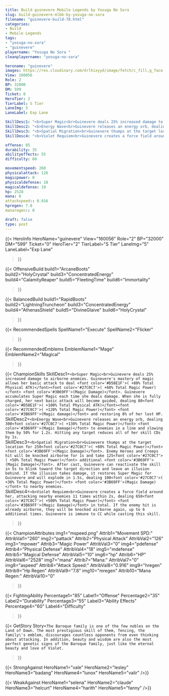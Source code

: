 ```yaml
---
title: Build guinevere Mobile Legends by Yosuga No Sora 
slug: build-guinevere-mlbb-by-yosuga-no-sora
filename: "guinevere-build-78.html"
categories: 
- Build 
- Mobile Legends
tags: 
- "yosuga-no-sora"
- "guinevere"
playername: "Yosuga No Sora "
cleanplayername: "yosuga-no-sora"

heroname: "guinevere"
images: https://res.cloudinary.com/drlhixyyd/image/fetch/c_fill,g_face,f_auto/https://cdn2-build.mobagenie.my.id/p/images/banner/full/guinevere.jpg
View: 160056 
Role: 2 
BP: 32000
DM: 599 
Ticket: 0 
HeroTier: 2 
TierLabel: S Tier 
LaneImg: 5
LaneLabel: Exp Lane 

SkillDesc1: "<b>Super Magic<br>Guinevere deals 25% increased damage to airborne enemies. Guinevere's mastery of magic allows her basic attack to deal <font color='#D58E1F'>( +80% Total Physical ATK)</font><font color='#27C0C7'>( +60% Total Magic Power)</font> <font color='#3B69FF'>(Magic Damage)</font>. Guinevere accumulates Super Magic each time she deals damage. When she is fully charged, her next basic attack will become guided, dealing 80<font color='#D58E1F'>( +100% Total Physical ATK)</font><font color='#27C0C7'>( +120% Total Magic Power)</font> <font color='#3B69FF'>(Magic damage)</font> and restoring 8% of her lost HP."   
SkillDesc2: "<b>Energy Wave<br>Guinevere releases an energy orb, dealing 300<font color='#27C0C7'>( +130% Total Magic Power)</font> <font color='#3B69FF'>(Magic Damage)</font> to enemies in a line and slowing them by 50% for 1.2s. Hitting any target reduces all of her skill CDs by 1s."   
SkillDesc3: "<b>Spatial Migration<br>Guinevere thumps at the target location for 250<font color='#27C0C7'>( +80% Total Magic Power)</font> <font color='#3B69FF'>(Magic Damage)</font>. Enemy Heroes and Creeps hit will be knocked airborne for 1s and take 125<font color='#27C0C7'>( +50% Total Magic Power)</font> additional <font color='#3B69FF'>(Magic Damage)</font>. After cast, Guinevere can reactivate the skill in 5s to blink toward the target direction and leave an illusion behind. If the illusion takes damage, it restores Super Magic for Guinevere and will explode in 1.5s, dealing 100<font color='#27C0C7'>( +30% Total Magic Power)</font> <font color='#3B69FF'>(Magic Damage)</font> to nearby enemies."   
SkillDesc4: "<b>Violet Requiem<br>Guinevere creates a force field around her, attacking nearby enemies 11 times within 2s, dealing 650<font color='#27C0C7'>( +500% Total Magic Power)</font> <font color='#3B69FF'>(Magic Damage)</font> in total. If the enemy hit is already airborne, they will be knocked airborne again, up to 6 additional times. Guinevere is immune to CC while casting this skill."  

offense: 85 
durability: 35 
abilityeffects: 55 
difficulty: 60 

movementspeed: 260
physicalattack: 126
magicpower: 0
physicaldefense: 18
magicaldefense: 10
hp: 2528
mana: 0
attackspeed:: 0.916
hpregen: 7.8
manaregen:: 0

draft: false
type: post
---
```


{{< HeroInfo 
HeroName="guinevere" 
View="160056" 
Role="2" 
BP="32000" 
DM="599" 
Ticket="0" 
HeroTier="2" 
TierLabel="S Tier" 
LaneImg="5" 
LaneLabel="Exp Lane" 
>}}
 
{{< OffensiveBuild 
build1="ArcaneBoots"  
build2="HolyCrystal" 
build3="ConcentratedEnergy" 
build4="CalamityReaper" 
build5="FleetingTime" 
build6="Immortality" 
>}} 

{{< BalancedBuild 
build1="RapidBoots"  
build2="LightningTruncheon" 
build3="ConcentratedEnergy" 
build4="AthenasShield" 
build5="DivineGlaive" 
build6="HolyCrystal" 
>}}


{{< RecommendedSpells 
SpellName1="Execute" 
SpellName2="Flicker" 
>}}  

{{< RecommendedEmblems 
EmblemName1="Mage" 
EmblemName2="Magical" 
>}}   

{{< ChampionSkills 
SkillDesc1=`<b>Super Magic<br>Guinevere deals 25% increased damage to airborne enemies. Guinevere's mastery of magic allows her basic attack to deal <font color='#D58E1F'>( +80% Total Physical ATK)</font><font color='#27C0C7'>( +60% Total Magic Power)</font> <font color='#3B69FF'>(Magic Damage)</font>. Guinevere accumulates Super Magic each time she deals damage. When she is fully charged, her next basic attack will become guided, dealing 80<font color='#D58E1F'>( +100% Total Physical ATK)</font><font color='#27C0C7'>( +120% Total Magic Power)</font> <font color='#3B69FF'>(Magic damage)</font> and restoring 8% of her lost HP.`   
SkillDesc2=`<b>Energy Wave<br>Guinevere releases an energy orb, dealing 300<font color='#27C0C7'>( +130% Total Magic Power)</font> <font color='#3B69FF'>(Magic Damage)</font> to enemies in a line and slowing them by 50% for 1.2s. Hitting any target reduces all of her skill CDs by 1s.`   
SkillDesc3=`<b>Spatial Migration<br>Guinevere thumps at the target location for 250<font color='#27C0C7'>( +80% Total Magic Power)</font> <font color='#3B69FF'>(Magic Damage)</font>. Enemy Heroes and Creeps hit will be knocked airborne for 1s and take 125<font color='#27C0C7'>( +50% Total Magic Power)</font> additional <font color='#3B69FF'>(Magic Damage)</font>. After cast, Guinevere can reactivate the skill in 5s to blink toward the target direction and leave an illusion behind. If the illusion takes damage, it restores Super Magic for Guinevere and will explode in 1.5s, dealing 100<font color='#27C0C7'>( +30% Total Magic Power)</font> <font color='#3B69FF'>(Magic Damage)</font> to nearby enemies.`   
SkillDesc4=`<b>Violet Requiem<br>Guinevere creates a force field around her, attacking nearby enemies 11 times within 2s, dealing 650<font color='#27C0C7'>( +500% Total Magic Power)</font> <font color='#3B69FF'>(Magic Damage)</font> in total. If the enemy hit is already airborne, they will be knocked airborne again, up to 6 additional times. Guinevere is immune to CC while casting this skill.`   
>}}

{{< ChampionAttributes
img1="mspeed.png" Attrib1="Movement SPD:" AttribVal1="260"
img2="pattack" Attrib2="Physical Attack" AttribVal2="126"
img3="mpower" Attrib3="Magic Power" AttribVal3="0"
img4="pdefense" Attrib4="Physical Defense" AttribVal4="18"
img5="mdefense" Attrib5="Magical Defense" AttribVal5="10"
img6="hp" Attrib6="HP" AttribVal6="2528"
img7="mana" Attrib7="Mana:" AttribVal7="0"
img8="aspeed" Attrib8="Attack Speed:" AttribVal8="0.916"
img9="hregen" Attrib9="Hp Regen" AttribVal9="7.8"
img10="mregen" Attrib10="Mana Regen:" AttribVal10="0"
>}}


{{< FightingAbility
Percentage1="85" Label1="Offense"
Percentage2="35" Label2="Durability"
Percentage3="55" Label3="Ability Effects"
Percentage4="60" Label4="Difficulty"
 >}}

{{< GetStory 
Story=` The Baroque family is one of the few nobles on the Land of Dawn. The most prestigious skill of them, fencing, the family\'s emblem, discourages countless opponents from even thinking about attacking. In addition, beauty and wisdom are also the most perfect genetic signs of the Baroque family, just like the eternal beauty and love of Violet. ` 
>}}

{{< StrongAgainst 
HeroName1="vale"
HeroName2="lesley"
HeroName3="badang"
HeroName4="lunox"
HeroName5="valir"
/>}}

{{< WeakAgainst
HeroName1="selena"
HeroName2="claude"
HeroName3="helcurt"
HeroName4="harith"
HeroName5="fanny"
/>}}
